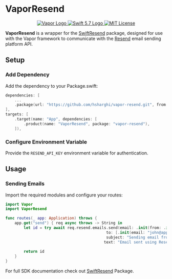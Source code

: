 # VaporResend

<p align="center">
    <a href="https://vapor.codes">
        <img src="http://img.shields.io/badge/Vapor-4-brightgreen.svg" alt="Vapor Logo">
    </a>
    <a href="https://swift.org">
        <img src="http://img.shields.io/badge/Swift-5.7-brightgreen.svg" alt="Swift 5.7 Logo">
    </a>
    <a href="https://raw.githubusercontent.com/lloople/vapor-maker-commands/main/LICENSE">
        <img src="https://img.shields.io/badge/license-MIT-blue.svg" alt="MIT License">
    </a>
</p>

**VaporResend** is a wrapper for the [SwiftResend](https://github.com/hsharghi/swift-resend.git) package, 
designed for use with the Vapor framework to communicate with the [Resend](https://resend.com) email sending platform API.


## Setup

### Add Dependency
Add the dependency to your Package.swift:

~~~~swift
dependencies: [
	...
	.package(url: "https://github.com/hsharghi/vapor-resend.git", from: "1.0.0")
],
targets: [
    .target(name: "App", dependencies: [
        .product(name: "VaporResend", package: "vapor-resend"),
    ]),
~~~~

### Configure Environment Variable
Provide the `RESEND_API_KEY` environment variable for authentication.

## Usage

### Sending Emails
Import the required modules and configure your routes:

~~~~swift
import Vapor
import VaporResend

func routes(_ app: Application) throws {
    app.get("send") { req async throws -> String in
        let id = try await req.resend.emails.send(email: .init(from: .init(email: "hadi@domain.com", name: "Hadi"),
                                            to: [.init(email: "john@apple.com")],
                                            subject: "Sending email from Vapor",
                                           text: "Email sent using ResendVapor"))
        
        return id
    }
}
~~~~
For full SDK documentation check out [SwiftResend](https://github.com/hsharghi/swift-resend.git) Package.


